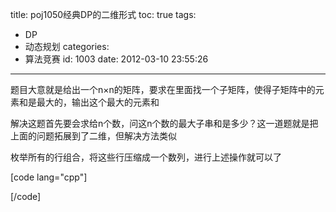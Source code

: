 title: poj1050经典DP的二维形式
toc: true
tags:
  - DP
  - 动态规划
categories:
  - 算法竞赛
id: 1003
date: 2012-03-10 23:55:26
---

题目大意就是给出一个n×n的矩阵，要求在里面找一个子矩阵，使得子矩阵中的元素和是最大的，输出这个最大的元素和

解决这题首先要会求给n个数，问这n个数的最大子串和是多少？这一道题就是把上面的问题拓展到了二维，但解决方法类似

枚举所有的行组合，将这些行压缩成一个数列，进行上述操作就可以了

[code lang="cpp"]

[/code]